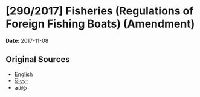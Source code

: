 # [290/2017] Fisheries (Regulations of Foreign Fishing Boats) (Amendment)

**Date:** 2017-11-08

## Original Sources

- [English](https://documents.gov.lk/view/bills/2017/11/290-2017_E.pdf)
- [සිංහල](https://documents.gov.lk/view/bills/2017/11/290-2017_S.pdf)
- [தமிழ்](https://documents.gov.lk/view/bills/2017/11/290-2017_T.pdf)
